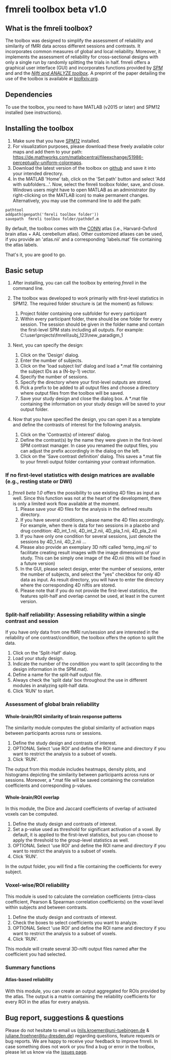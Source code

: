 # fmreli toolbox beta v1.0

## What is the fmreli toolbox?

The toolbox was designed to simplify the assessment of reliability and similarity of fMRI data across different sessions and contrasts. It incorporates common measures of global and local reliability. Moreover, it implements the assessment of reliability for cross-sectional designs with only a single run by randomly splitting the trials in half. fmreli offers a graphical user interface (GUI) and incorporates functions provided by [*SPM*](http://www.fil.ion.ucl.ac.uk/spm/software/spm12/) and and the [*Nifti and ANALYZE toolbox*](https://de.mathworks.com/matlabcentral/fileexchange/8797-tools-for-nifti-and-analyze-image). A preprint of the paper detailing the use of the toolbox is available at [bioRxiv.org](https://doi.org/10.1101/215053).

## Dependencies

To use the toolbox, you need to have MATLAB (v2015 or later) and SPM12 installed (see instructions). 

## Installing the toolbox

1. Make sure that you have [SPM12](http://www.fil.ion.ucl.ac.uk/spm/software/download/) installed.
1. For visualization purposes, please download these freely available color maps and add them to your path:  https://de.mathworks.com/matlabcentral/fileexchange/51986-perceptually-uniform-colormaps.
1. Download the latest version of the toolbox on [github](https://github.com/nkroemer/reliability/) and save it into your intended directory.
1. In the MATLAB 'Home' tab, click on the 'Set path' button and select 'Add with subfolders…'. Now, select the fmreli toolbox folder, save, and close. Windows users might have to open MATLAB as an administrator (by right-clicking on the MATLAB icon) to make permanent changes.
Alternatively, you may use the command line to add the path:
```
pathtool
addpath(genpath('fmreli toolbox folder'))
savepath  fmreli toolbox folder/pathdef.m
```

By default, the toolbox comes with the [CONN](https://www.nitrc.org/projects/conn/) atlas (i.e., Harvard-Oxford brain atlas + AAL cerebellum atlas). Other customized atlases can be used, if you provide an 'atlas.nii' and a corresponding 'labels.mat' file containing the atlas labels.

That's it, you are good to go.

## Basic setup

1. After installing, you can call the toolbox by entering *fmreli* in the command line.

1. The toolbox was developed to work primarily with first-level statistics in SPM12.
The required folder structure is (at the moment) as follows:
    1. Project folder containing one subfolder for every participant
    1. Within every participant folder, there should be one folder for every session. The session should be given in the folder name and contain the first-level SPM stats including all outputs.
    For example: C:\user\projects\fmreli\subj_123\new_paradigm_1

1. Next, you can specify the design:
    1. Click on the 'Design' dialog.
    1. Enter the number of subjects.
    1. Click on the 'load subject list' dialog and load a \*.mat file containing the subject IDs as a (N-by-1) vector.
    1. Specify the number of sessions.
    1. Specify the directory where your first-level outputs are stored.
    1. Pick a prefix to be added to all output files and choose a directory where output files from the toolbox will be saved.
    1. Save your study design and close the dialog box. A \*.mat file containing the information on your study design will be saved to your output folder.

1. Now that you have specified the design, you can open it as a template and define the contrasts of interest for the following analysis.
    1. Click on the 'Contrast(s) of interest' dialog.
    1. Define the contrast(s) by the name they were given in the first-level SPM contrast manager. In case you renamed the output files, you can adjust the prefix accordingly in the dialog on the left.
    1. Click on the 'Save contrast definition' dialog. This saves a \*.mat file to your fmreli output folder containing your contrast information.
    
### If no first-level statistics with design matrices are available (e.g., resting state or DWI)
    
1. *fmreli beta 1.0* offers the possibility to use existing 4D files as input as well. Since this function was not at the heart of the development, there is only a limited work flow available at the moment. 
    1. Please save your 4D files for the analysis in the defined results directory. 
    1. If you have several conditions, please name the 4D files accordingly. For example, when there is data for two sessions in a placebo and drug condition: 4D_int_1.nii, 4D_int_2.nii, 4D_pla_1.nii, 4D_pla_2.nii
    1. If you have only one condition for several sessions, just denote the sessions by 4D_1.nii, 4D_2.nii ... 
    1. Please also provide an exemplary 3D nifti called 'temp_img.nii' to facilitate creating result images with the image dimensions of your study. This can be simply one image of the 4D.nii (this will be fixed in a future version)
    1. In the GUI, please select design, enter the number of sessions, enter the number of subjects, and select the "yes" checkbox for only 4D data as input. As result directory, you will have to enter the directory where the corresponding 4D niftis are stored.
    1. Please note that if you do not provide the first-level statistics, the features split-half and overlap cannot be used, at least in the current version. 

### Split-half reliability: Assessing reliability within a single contrast and session

If you have only data from one fMRI run/session and are interested in the reliability of one contrast/condition, the toolbox offers the option to split the data.

1. Click on the 'Split-Half' dialog.
1. Load your study design.
1. Indicate the number of the condition you want to split (according to the design information in the SPM.mat).
1. Define a name for the split-half output file.
1. Always check the 'split data' box throughout the use in different modules in analyzing split-half data.
1. Click 'RUN' to start.

### Assessment of global brain reliability

#### Whole-brain/ROI similarity of brain response patterns

The similarity module computes the global similarity of activation maps between participants across runs or sessions.

1. Define the study design and contrasts of interest.
1. OPTIONAL Select 'use ROI' and define the ROI name and directory if you want to restrict the analysis to a subset of voxels.
1. Click 'RUN'.

The output from this module includes heatmaps, density plots, and histograms depicting the similarity between participants across runs or sessions. Moreover, a \*.mat file will be saved containing the correlation coefficients and corresponding p-values.

#### Whole-brain/ROI overlap

In this module, the Dice and Jaccard coefficients of overlap of activated voxels can be computed. 

1. Define the study design and contrasts of interest.
1. Set a p-value used as threshold for significant activation of a voxel. By default, it is applied to the first-level statistics, but you can choose to apply the threshold to the group-level statistics as well.
1. OPTIONAL Select 'use ROI' and define the ROI name and directory if you want to restrict the analysis to a subset of voxels.
1. Click 'RUN'.

In the output folder, you will find a file containing the coefficients for every subject.

### Voxel-wise/ROI reliability

This module is used to calculate the correlation coefficients (intra-class coefficient, Pearson & Spearman correlation coefficients) on the voxel level within subjects and between contrasts.

1. Define the study design and contrasts of interest.
1. Check the boxes to select coefficients you want to analyze.
1. OPTIONAL Select 'use ROI' and define the ROI name and directory if you want to restrict the analysis to a subset of voxels.
1. Click 'RUN'.

This module will create several 3D-nifti output files named after the coefficient you had selected.

### Summary functions

#### Atlas-based reliability

With this module, you can create an output aggregated for ROIs provided by the atlas. The output is a matrix containing the reliability coefficients for every ROI in the atlas for every analysis.

## Bug report, suggestions & questions

Please do not hesitate to email us (<nils.kroemer@uni-tuebingen.de> & <juliane.froehner@tu-dresden.de>) regarding questions, feature requests or bug reports. We are happy to receive your feedback to improve fmreli. In case something does not work or you find a bug or error in the toolbox, please let us know via the [issues page](https://github.com/nkroemer/reliability/issues).
